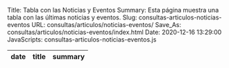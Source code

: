 Title: Tabla con las Noticias y Eventos
Summary: Esta página muestra una tabla con las últimas noticias y eventos.
Slug: consultas-articulos-noticias-eventos
URL: consultas/articulos/noticias-eventos/
Save_As: consultas/articulos/noticias-eventos/index.html
Date: 2020-12-16 13:29:00
JavaScripts: consultas-articulos-noticias-eventos.js


<table id="articulosNoticiasEventos" class="table" style="width:100%">
<thead>
<th>date</th>
<th>title</th>
<th>summary</th>
</thead>
</table>
